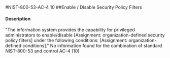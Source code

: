 #NIST-800-53-AC-4 10
##Enable / Disable Security Policy Filters
#### Description
"The information system provides the capability for privileged administrators to enable/disable [Assignment: organization-defined security policy filters] under the following conditions: [Assignment: organization-defined conditions]."
No information found for the combination of standard NIST-800-53 and control AC-4 (10)
